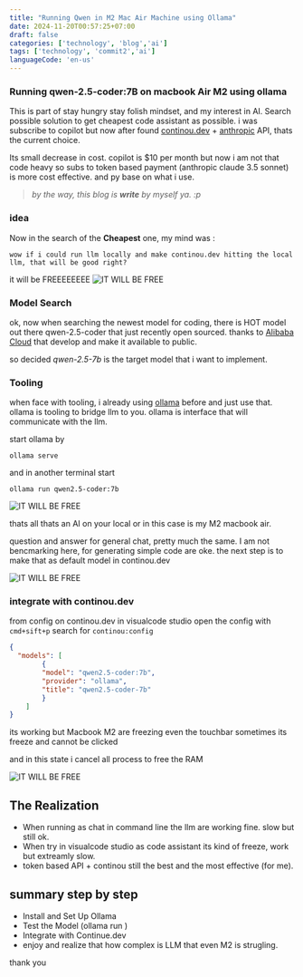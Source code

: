 ```yaml
---
title: "Running Qwen in M2 Mac Air Machine using Ollama"
date: 2024-11-20T00:57:25+07:00
draft: false
categories: ['technology', 'blog','ai']
tags: ['technology', 'commit2','ai']
languageCode: 'en-us'
---
```


### Running qwen-2.5-coder:7B on macbook Air M2 using ollama

This is part of stay hungry stay folish mindset, and my interest in AI. Search possible solution to get cheapest code assistant as possible. i was subscribe to copilot but now after found [continou.dev](https://www.continue.dev/) + [anthropic](https://www.anthropic.com/pricing#anthropic-api) API, thats the current choice. 

Its small decrease in cost. copilot is $10 per month but now i am not that code heavy so subs to token based payment (anthropic claude 3.5 sonnet) is more cost effective. and py base on what i use.

> *by the way, this blog is **write** by myself ya. :p*

### idea

Now in the search of the **Cheapest** one,
my mind was :

`wow if i could run llm locally and make continou.dev hitting the local llm, that will be good right?`

it will be FREEEEEEEE
![IT WILL BE FREE](/img/qwen-m2-1.png)

### Model Search

ok, now when searching the newest model for coding, there is HOT model out there qwen-2.5-coder that just recently open sourced. thanks to [Alibaba Cloud](https://www.alibabacloud.com/blog/601765) that develop and make it available to public.

so decided *qwen-2.5-7b* is the target model that i want to implement. 

### Tooling

when face with tooling, i already using [ollama](https://ollama.com/) before and just use that. ollama is tooling to bridge llm to you. ollama is interface that will communicate with the llm.

start ollama by

`ollama serve`

and in another terminal start

`ollama run qwen2.5-coder:7b`

![IT WILL BE FREE](/img/qwen-m2-2.png)

thats all thats an AI on your local or in this case is my M2 macbook air. 

question and answer for general chat, pretty much the same. I am not bencmarking here, for generating simple code are oke. the next step is to make that as default model in continou.dev

![IT WILL BE FREE](/img/qwen-m2-3.png)

### integrate with continou.dev

from config on continou.dev in visualcode studio open the config with `cmd+sift+p` search for `continou:config`

```json
{
  "models": [
        {
        "model": "qwen2.5-coder:7b",
        "provider": "ollama",
        "title": "qwen2.5-coder-7b"
        }
    ]
}
```

its working but Macbook M2 are freezing even the touchbar sometimes its freeze and cannot be clicked

and in this state i cancel all process to free the RAM

![IT WILL BE FREE](/img/qwen-m2-4.png)


## The Realization

- When running as chat in command line the llm are working fine. slow but still ok. 
- When try in visualcode studio as code assistant its kind of freeze, work but extreamly slow.
- token based API + continou still the best and the most effective (for me).

## summary step by step

- Install and Set Up Ollama
- Test the Model (ollama run <model>)
- Integrate with Continue.dev
- enjoy and realize that how complex is LLM that even M2 is strugling.

thank you
